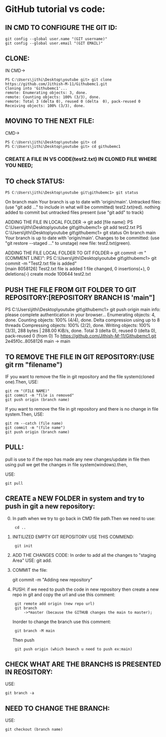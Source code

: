 # GitHub tutorial vs code:

## IN CMD TO CONFIGURE THE GIT ID:
    git config --global user.name "(GIT username)"
    git config --global user.email "(GIT EMAIL)"

## CLONE:
IN CMD->

    PS C:\Users\jithi\Desktop\youtube git> git clone https://github.com/Jithish-M-11/Githubemc1.git
    Cloning into 'Githubemc1'...
    remote: Enumerating objects: 3, done.
    remote: Counting objects: 100% (3/3), done.
    remote: Total 3 (delta 0), reused 0 (delta  0), pack-reused 0
    Receiving objects: 100% (3/3), done.

## MOVING TO THE NEXT FILE:
CMD->

    PS C:\Users\jithi\Desktop\youtube git> cd
    PS C:\Users\jithi\Desktop\youtube git> cd githubemc1

### CREATE A FILE IN VS CODE(test2.txt) IN CLONED FILE WHERE YOU NEED;

## TO check STATUS: 
    PS C:\Users\jithi\Desktop\youtube git\githubemc1> git status
On branch main
Your branch is up to date with 'origin/main'.
Untracked files:
  (use "git add <file>..." to include in what will be committed)
        test2.txt(red).
nothing added to commit but untracked files present (use "git add" to track)

ADDING THE FILE IN LOCAL FOLDER -> git add [file name]:
PS C:\Users\jithi\Desktop\youtube git\githubemc1> git add test2.txt
PS C:\Users\jithi\Desktop\youtube git\githubemc1> git status
On branch main
Your branch is up to date with 'origin/main'.
Changes to be committed:
  (use "git restore --staged <file>..." to unstage)
        new file:   test2.txt(green).


ADDING THE FILE LOCAL FOLDER TO GIT FOLDER-> git commit -m "(COMMENT LINE)":
PS C:\Users\jithi\Desktop\youtube git\githubemc1> git commit -m "Test2.txt file is added"      
[main 8058126] Test2.txt file is added
 1 file changed, 0 insertions(+), 0 deletions(-)
 create mode 100644 test2.txt

## PUSH THE FILE FROM GIT FOLDER TO GIT REPOSITORY:[REPOSITORY BRANCH IS 'main"]
PS C:\Users\jithi\Desktop\youtube git\githubemc1> git push origin main
info: please complete authentication in your browser...
Enumerating objects: 4, done.
Counting objects: 100% (4/4), done.
Delta compression using up to 8 threads
Compressing objects: 100% (2/2), done.
Writing objects: 100% (3/3), 288 bytes | 288.00 KiB/s, done.
Total 3 (delta 0), reused 0 (delta 0), pack-reused 0 (from 0)
To https://github.com/Jithish-M-11/Githubemc1.git
   2e45f0c..8058126  main -> main



## TO REMOVE THE FILE IN GIT REPOSITORY:(USE git rm "filename")

IF you want to remove the file  in git repository and the file system(cloned one).Then,
 USE:

 	git rm "(FILE NAME)"
	git commit -m "file is removed"
	git push origin (branch name)
If you want to remove the file in git repository and there is no change in file system.Then,
USE:

	git rm --catch (file name)
	git commit -m "(file name")
	git push origin (branch name)


## PULL:
pull is use to if the repo has made any new changes/update in file then using pull we get the changes in file system(windows).then,

USE:

    git pull 


## CREATE a NEW FOLDER in system and try to push in git a new repository:

0. In path when we try to go back in CMD file path.Then we need to use:

        cd ..

1. INITILIZED EMPTY GIT REPOSITORY
    USE THIS COMMEND:

        git init

2. ADD THE CHANGES CODE:
    In order to add all the changes to "staging Area" 
USE:
	git add.

3. COMMIT the file:

	git commit -m "Adding new repository"

4. PUSH:
	if we need to push the code in new repository then create a new repo in git and copy the url and use this comment:
	
        git remote add origin (new repo url)
	    git branch
		    ->*master (because the GITHUB changes the main to master);

    Inorder to change the branch use this comment:
	
        git branch -M main

    Then push

	    git push origin (which beanch u need to push ex:main)
## CHECK WHAT ARE THE BRANCHS IS PRESENTED IN REOSITORY:
USE:

	git branch -a

## NEED TO CHANGE THE BRANCH:
USE:

	git checkout (branch name)
